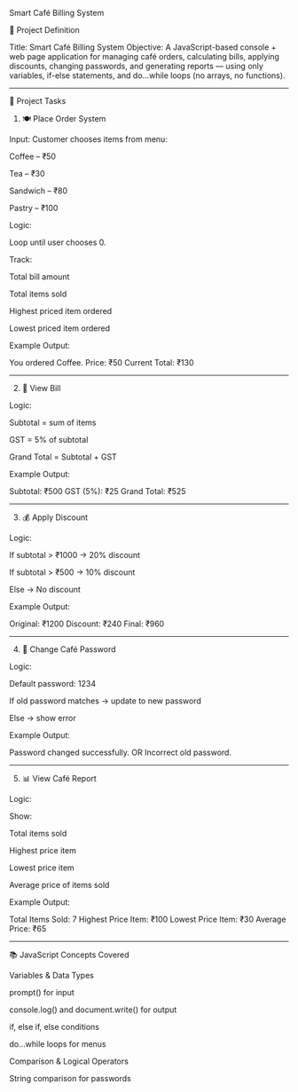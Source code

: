 Smart Café Billing System

📌 Project Definition

Title: Smart Café Billing System
Objective:
A JavaScript-based console + web page application for managing café orders, calculating bills, applying discounts, changing passwords, and generating reports — using only variables, if-else statements, and do…while loops (no arrays, no functions).


---

🧩 Project Tasks

1. 🍽 Place Order System

Input: Customer chooses items from menu:

Coffee – ₹50

Tea – ₹30

Sandwich – ₹80

Pastry – ₹100


Logic:

Loop until user chooses 0.

Track:

Total bill amount

Total items sold

Highest priced item ordered

Lowest priced item ordered



Example Output:

You ordered Coffee. Price: ₹50
Current Total: ₹130


---

2. 🧾 View Bill

Logic:

Subtotal = sum of items

GST = 5% of subtotal

Grand Total = Subtotal + GST


Example Output:

Subtotal: ₹500
GST (5%): ₹25
Grand Total: ₹525


---

3. 💰 Apply Discount

Logic:

If subtotal > ₹1000 → 20% discount

If subtotal > ₹500 → 10% discount

Else → No discount


Example Output:

Original: ₹1200
Discount: ₹240
Final: ₹960


---

4. 🔐 Change Café Password

Logic:

Default password: 1234

If old password matches → update to new password

Else → show error


Example Output:

Password changed successfully.
OR
Incorrect old password.


---

5. 📊 View Café Report

Logic:

Show:

Total items sold

Highest price item

Lowest price item

Average price of items sold



Example Output:

Total Items Sold: 7
Highest Price Item: ₹100
Lowest Price Item: ₹30
Average Price: ₹65


---

📚 JavaScript Concepts Covered

Variables & Data Types

prompt() for input

console.log() and document.write() for output

if, else if, else conditions

do…while loops for menus

Comparison & Logical Operators

String comparison for passwords

